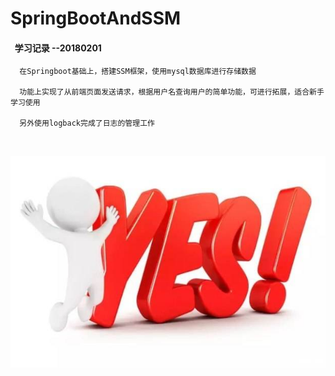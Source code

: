 # SpringBootAndSSM

####   学习记录  --20180201

      在Springboot基础上，搭建SSM框架，使用mysql数据库进行存储数据
      
      功能上实现了从前端页面发送请求，根据用户名查询用户的简单功能，可进行拓展，适合新手学习使用
      
      另外使用logback完成了日志的管理工作
      


![image](https://github.com/ArjenWang/SpringBootAndMongoDB/blob/master/src/main/resources/templates/img/yes.jpg?raw=true)
